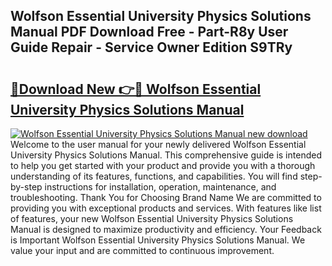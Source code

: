 ## Wolfson Essential University Physics Solutions Manual PDF Download Free - Part-R8y User Guide Repair - Service Owner Edition S9TRy

# <h2><a href="http://bc54888.oget.top/?id=Wolfson+Essential+University+Physics+Solutions+Manual">🔗Download New 👉🔴 Wolfson Essential University Physics Solutions Manual</a></h2>

[![Wolfson Essential University Physics Solutions Manual new download](https://i.imgur.com/5g1atiW.png)](http://bc54888.oget.top/?id=Wolfson+Essential+University+Physics+Solutions+Manual)
Welcome to the user manual for your newly delivered Wolfson Essential University Physics Solutions Manual. This comprehensive guide is intended to help you get started with your product and provide you with a thorough understanding of its features, functions, and capabilities. You will find step-by-step instructions for installation, operation, maintenance, and troubleshooting. Thank You for Choosing Brand Name We are committed to providing you with exceptional products and services. With features like list of features, your new Wolfson Essential University Physics Solutions Manual is designed to maximize productivity and efficiency. Your Feedback is Important Wolfson Essential University Physics Solutions Manual. We value your input and are committed to continuous improvement.
